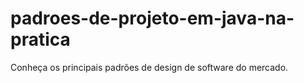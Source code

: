 # padroes-de-projeto-em-java-na-pratica
 Conheça os principais padrões de design de software do mercado.
